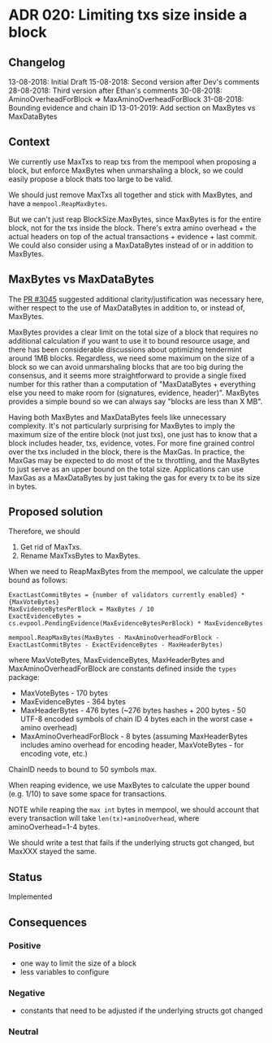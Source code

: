 # ADR 020: Limiting txs size inside a block

## Changelog

13-08-2018: Initial Draft
15-08-2018: Second version after Dev's comments
28-08-2018: Third version after Ethan's comments
30-08-2018: AminoOverheadForBlock => MaxAminoOverheadForBlock
31-08-2018: Bounding evidence and chain ID
13-01-2019: Add section on MaxBytes vs MaxDataBytes

## Context

We currently use MaxTxs to reap txs from the mempool when proposing a block,
but enforce MaxBytes when unmarshaling a block, so we could easily propose a
block thats too large to be valid.

We should just remove MaxTxs all together and stick with MaxBytes, and have a
`mempool.ReapMaxBytes`.

But we can't just reap BlockSize.MaxBytes, since MaxBytes is for the entire block,
not for the txs inside the block. There's extra amino overhead + the actual
headers on top of the actual transactions + evidence + last commit.
We could also consider using a MaxDataBytes instead of or in addition to MaxBytes.

## MaxBytes vs MaxDataBytes

The [PR #3045](https://github.com/number571/tendermint/pull/3045) suggested
additional clarity/justification was necessary here, wither respect to the use
of MaxDataBytes in addition to, or instead of, MaxBytes.

MaxBytes provides a clear limit on the total size of a block that requires no
additional calculation if you want to use it to bound resource usage, and there
has been considerable discussions about optimizing tendermint around 1MB blocks.
Regardless, we need some maximum on the size of a block so we can avoid
unmarshaling blocks that are too big during the consensus, and it seems more
straightforward to provide a single fixed number for this rather than a
computation of "MaxDataBytes + everything else you need to make room for
(signatures, evidence, header)". MaxBytes provides a simple bound so we can
always say "blocks are less than X MB".

Having both MaxBytes and MaxDataBytes feels like unnecessary complexity. It's
not particularly surprising for MaxBytes to imply the maximum size of the
entire block (not just txs), one just has to know that a block includes header,
txs, evidence, votes. For more fine grained control over the txs included in the
block, there is the MaxGas. In practice, the MaxGas may be expected to do most of
the tx throttling, and the MaxBytes to just serve as an upper bound on the total
size. Applications can use MaxGas as a MaxDataBytes by just taking the gas for
every tx to be its size in bytes.

## Proposed solution

Therefore, we should

1) Get rid of MaxTxs.
2) Rename MaxTxsBytes to MaxBytes.

When we need to ReapMaxBytes from the mempool, we calculate the upper bound as follows:

```
ExactLastCommitBytes = {number of validators currently enabled} * {MaxVoteBytes}
MaxEvidenceBytesPerBlock = MaxBytes / 10
ExactEvidenceBytes = cs.evpool.PendingEvidence(MaxEvidenceBytesPerBlock) * MaxEvidenceBytes

mempool.ReapMaxBytes(MaxBytes - MaxAminoOverheadForBlock - ExactLastCommitBytes - ExactEvidenceBytes - MaxHeaderBytes)
```

where MaxVoteBytes, MaxEvidenceBytes, MaxHeaderBytes and MaxAminoOverheadForBlock
are constants defined inside the `types` package:

- MaxVoteBytes - 170 bytes
- MaxEvidenceBytes - 364 bytes
- MaxHeaderBytes - 476 bytes (~276 bytes hashes + 200 bytes - 50 UTF-8 encoded
  symbols of chain ID 4 bytes each in the worst case + amino overhead)
- MaxAminoOverheadForBlock - 8 bytes (assuming MaxHeaderBytes includes amino
  overhead for encoding header, MaxVoteBytes - for encoding vote, etc.)

ChainID needs to bound to 50 symbols max.

When reaping evidence, we use MaxBytes to calculate the upper bound (e.g. 1/10)
to save some space for transactions.

NOTE while reaping the `max int` bytes in mempool, we should account that every
transaction will take `len(tx)+aminoOverhead`, where aminoOverhead=1-4 bytes.

We should write a test that fails if the underlying structs got changed, but
MaxXXX stayed the same.

## Status

Implemented

## Consequences

### Positive

* one way to limit the size of a block
* less variables to configure

### Negative

* constants that need to be adjusted if the underlying structs got changed

### Neutral
